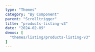 ```yaml
---
type: "Themes"
category: "By Component"
parent: "Scrolltrigger"
title: "products-listing-v3"
date: "2024-02-09"
demos: [
  "themes/listing/products-listing-v3"
]
---
```

